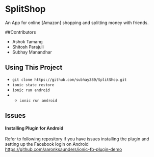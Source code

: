 # SplitShop
 An App for online [Amazon] shopping and splitting money with friends.

##Contributors
* Ashok Tamang
* Shitosh Parajuli
* Subhay Manandhar

## Using This Project
* `git clone https://github.com/subhay389/SplitShop.git`
* `ionic state restore`
* `ionic run android` 
* * `ionic run android` 

## Issues
#### Installing Plugin for Android
Refer to following repository if you have issues installing the plugin and setting up the Facebook login on Android
https://github.com/aaronksaunders/ionic-fb-plugin-demo
